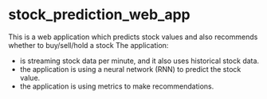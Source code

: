 # stock_prediction_web_app

This is a web application which predicts stock values  and also recommends whether to buy/sell/hold a stock
The application: 
- is streaming stock data per minute, and it also uses historical stock data.
- the application is using a neural network (RNN) to predict the stock value.
- the application is using metrics to make recommendations. 
